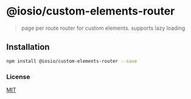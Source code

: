 # @iosio/custom-elements-router

> page per route router for custom elements. supports lazy loading

## Installation 
```sh
npm install @iosio/custom-elements-router --save
```
### License

[MIT]

[MIT]: https://choosealicense.com/licenses/mit/


